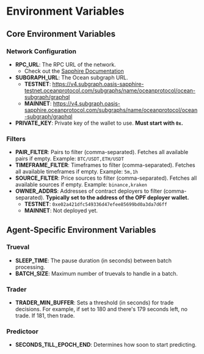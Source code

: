 # Environment Variables

## Core Environment Variables

### Network Configuration
- **RPC_URL**: The RPC URL of the network.
  - Check out the [Sapphire Documentation](https://docs.oasis.io/dapp/sapphire/)
- **SUBGRAPH_URL**: The Ocean subgraph URL.
  - **TESTNET**: https://v4.subgraph.oasis-sapphire-testnet.oceanprotocol.com/subgraphs/name/oceanprotocol/ocean-subgraph/graphql
  - **MAINNET**: https://v4.subgraph.oasis-sapphire.oceanprotocol.com/subgraphs/name/oceanprotocol/ocean-subgraph/graphql
- **PRIVATE_KEY**: Private key of the wallet to use. **Must start with `0x`.**

### Filters
- **PAIR_FILTER**: Pairs to filter (comma-separated). Fetches all available pairs if empty. Example: `BTC/USDT,ETH/USDT`
- **TIMEFRAME_FILTER**: Timeframes to filter (comma-separated). Fetches all available timeframes if empty. Example: `5m,1h`
- **SOURCE_FILTER**: Price sources to filter (comma-separated). Fetches all available sources if empty. Example: `binance,kraken`
- **OWNER_ADDRS**: Addresses of contract deployers to filter (comma-separated). **Typically set to the address of the OPF deployer wallet.**
  - **TESTNET**: `0xe02a421dfc549336d47efee85699bd0a3da7d6ff`
  - **MAINNET**: Not deployed yet.

## Agent-Specific Environment Variables

### Trueval
- **SLEEP_TIME**: The pause duration (in seconds) between batch processing.
- **BATCH_SIZE**: Maximum number of truevals to handle in a batch.

### Trader
- **TRADER_MIN_BUFFER**: Sets a threshold (in seconds) for trade decisions. For example, if set to 180 and there's 179 seconds left, no trade. If 181, then trade.

### Predictoor
- **SECONDS_TILL_EPOCH_END**: Determines how soon to start predicting.
